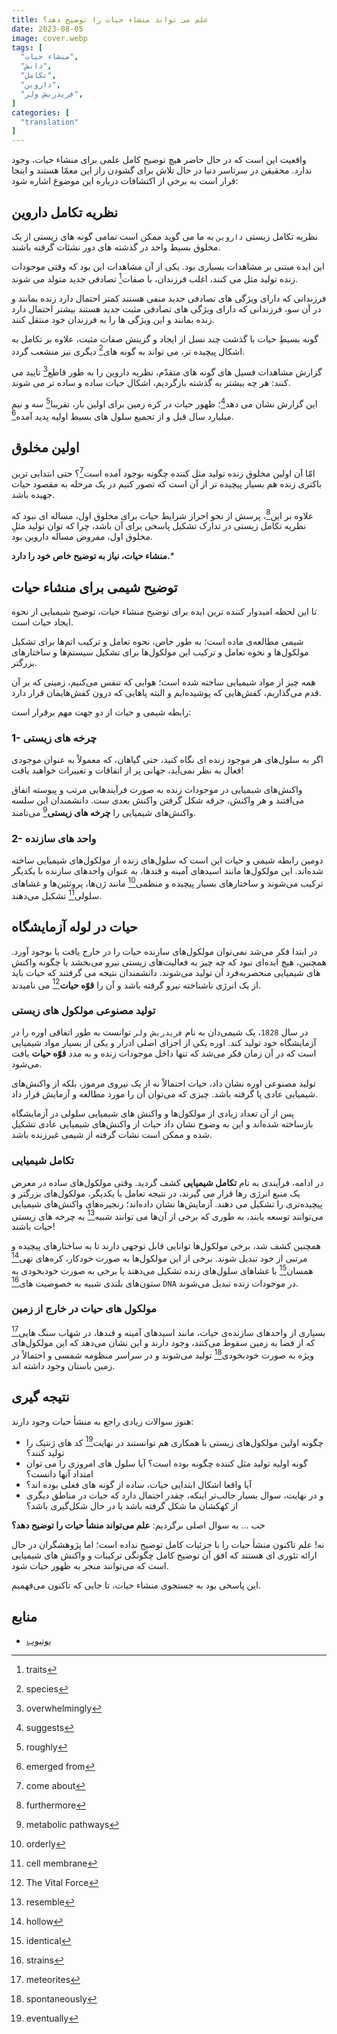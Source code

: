 ```yaml
---
title: علم می تواند منشاء حیات را توضیح دهد؟
date: 2023-08-05
image: cover.webp
tags: [
  "منشاء حیات",
  "دانش",
  "تکامل",
  "داروین",
  "فریدریش ولر",
]
categories: [
  "translation"
]
---
```


واقعیت این است که در حال حاضر هیچ توضیح کامل علمی برای منشاء حیات، وجود ندارد. محقیقن در سرتاسر دنیا در حال تلاش برای گشودن راز این معمّا هستند و اینجا قرار است به برخی از اکتشافات درباره این موضوع اشاره شود:

## نظریه تکامل داروین 

نظریه تکامل زیستی `داروین` به ما می گوید ممکن است تمامی گونه های زیستی از یک مخلوق بسیط واحد در گذشته های دور نشئات گرفته باشند.

این ایده مبتنی بر مشاهدات بسیاری بود. یکی از آن مشاهدات این بود که وقتی موجودات زنده تولید مثل می کنند، اغلب فرزندان، با صفات[^1] تصادفی جدید متولد می شوند.

فرزندانی که دارای ویژگی های تصادفی جدید منفی هستند کمتر احتمال دارد زنده بمانند و در آن سو، فرزندانی که دارای ویژگی های تصادفی مثبت جدید هستند بیشتر احتمال دارد زنده بمانند و این ویژگی ها را به فرزندان خود منتقل کنند.

گونه بسیطِ حیات با گذشت چند نسل از ایجاد و گزینش صفات مثبت، علاوه بر تکامل به اشکال پیچیده تر، می تواند به گونه های[^2] دیگری نیز منشعب گردد.

گزارش مشاهدات فسیل های گونه های متقدّم، نظریه داروین را به طور قاطع[^3] تایید می کنند: هر چه بیشتر به گذشته بازگردیم، اشکال حیات ساده و ساده تر می شوند.

این گزارش نشان می دهد[^4]؛ ظهور حیات در کره زمین برای اولین بار، تقریبا[^5] سه و نیم میلیارد سال قبل و از تجمیع سلول های بسیط اولیه پدید آمده[^6].

## اولین مخلوق

امّا آن اولین مخلوق زنده تولید مثل کننده چگونه بوجود آمده است[^7]؟ حتی ابتدایی ترین باکتری زنده هم بسیار پیچیده تر از آن است که تصور کنیم در یک مرحله به مقصود حیات جهیده باشد.

علاوه بر این[^8]، پرسش از نحو احراز شرایط حیات برای مخلوق اول، مساله ای نبود که نظریه تکامل زیستی در تدارک تشکیل پاسخی برای آن باشد، چرا که توان تولید مثلِ مخلوق اول، مفروض مساله داروین بود. 

**منشاء حیات، نیاز به توضیح خاص خود را دارد.***


## توضیح شیمی برای منشاء حیات

تا این لحظه امیدوار کننده ترین ایده برای توضیح منشاء حیات، توضیح شیمیایی از نحوه ایجاد حیات است. 

شیمی مطالعه‌ی ماده است؛ به طور خاص، نحوه تعامل و ترکیب اتم‌ها برای تشکیل مولکول‌ها و نحوه تعامل و ترکیب این مولکول‌ها برای تشکیل سیستم‌ها و ساختارهای بزرگتر.

همه چیز از مواد شیمیایی ساخته شده است؛ هوایی که تنفس می‌کنیم، زمینی که بر آن قدم می‌گذاریم، کفش‌هایی که پوشیده‌ایم و البته پاهایی که درون کفش‌هایمان قرار دارد.

رابطه شیمی و حیات از دو جهت مهم برقرار است:

### 1- چرخه های زیستی

اگر به سلول‌های هر موجود زنده ای نگاه کنید، حتی گیاهان، که معمولاً به عنوان موجودی فعال به نظر نمی‌آید، جهانی پر از اتفاقات و تغییرات خواهید یافت!

واکنش‌های شیمیایی در موجودات زنده به صورت فرآیندهایی مرتب و پیوسته اتفاق می‌افتند و هر واکنش، جرقه شکل گرفتن واکنش بعدی ست. دانشمندان این سلسه واکنش‌های شیمیایی را **چرخه های زیستی**[^9] می‌نامند.

### 2- واحد های سازنده

دومین رابطه شیمی و حیات این است که سلول‌های زنده از مولکول‌های شیمیایی ساخته شده‌اند. این مولکول‌ها مانند اسیدهای آمینه و قندها، به عنوان واحدهای سازنده با یکدیگر ترکیب می‌شوند و ساختارهای بسیار پیچیده و منظمی[^10] مانند ژن‌ها، پروتئین‌ها و غشاهای سلولی[^11] تشکیل می‌دهند.

## حیات در لوله آزمایشگاه

در ابتدا فکر می‌شد نمی‌توان مولکول‌های سازنده حیات را در خارج یافت یا بوجود آورد. همچنین، هیچ ایده‌ای نبود که چه چیز به فعالیت‌های زیستی نیرو می‌بخشد یا چگونه واکنش های شیمیایی منحصربه‌فرد آن تولید می‌شوند. دانشمندان نتیجه می گرفتند که حیات باید از یک انرژی ناشناخته نیرو گرفته باشد و آن را **قوّه حیات**[^12] می نامیدند. 

### تولید مصنوعی مولکول های زیستی
در سال `1828`، یک شیمی‌دان به نام `فریدریش ولر` توانست به طور اتفاقی اوره را در آزمایشگاه خود تولید کند.
اوره یکی از اجزای اصلی ادرار و یکی از بسیار مواد شیمیایی است که در آن زمان فکر می‌شد که تنها داخل موجودات زنده و به مدد **قوّه حیات** یافت می‌شود.

تولید مصنوعی اوره نشان داد، حیات احتمالاً نه از یک نیروی مرموز، بلکه از واکنش‌های شیمیایی عادی پا گرفته باشد. چیزی که می‌توان آن را مورد مطالعه و آزمایش قرار داد.

پس از آن تعداد زیادی از مولکول‌ها و واکنش های شیمیایی سلولی در آزمایشگاه بازساخته شده‌اند و این به وضوح نشان داد حیات از واکنش‌های شیمیایی عادی تشکیل شده و ممکن است نشات گرفته از شیمی غیرزنده باشد.

### تکامل شیمیایی

در ادامه، فرآیندی به نام **تکامل شیمیایی** کشف گردید. وقتی مولکول‌های ساده در معرض یک منبع انرژی رها قرار می گیرند، در نتیجه تعامل با یکدیگر، مولکول‌های بزرگتر و پیچیده‌تری را تشکیل می دهند. آزمایش‌ها نشان داده‌اند؛ زنجیره‌های واکنش‌های شیمیایی می‌توانند توسعه یابند، به طوری که برخی از آن‌ها می توانند شبیه[^15] به چرخه های زیستی حیات باشند!

همچنین کشف شد، برخی مولکول‌ها توانایی قابل توجهی دارند تا به ساختارهای پیچیده و مرتبی از خود تبدیل شوند. برخی از این مولکول‌ها به صورت خودکار، کره‌های تهی[^16] همسان[^17] با غشاهای سلول‌های زنده تشکیل می‌دهند یا برخی به صورت خودبخودی به ستون‌های بلندی شبیه به خصوصیت های[^18] `DNA` در موجودات زنده تبدیل می‌شوند.

###  مولکول های حیات در خارج از زمین

بسیاری از واحدهای سازنده‌ی حیات، مانند اسیدهای آمینه و قندها، در شهاب سنگ هایی[^13] که از فضا به زمین سقوط می‌کنند، وجود دارند و این نشان می‌دهد که این مولکول‌های ویژه به صورت خودبخودی[^14] تولید می‌شوند و در سراسر منظومه شمسی و احتمالاً در زمین باستان وجود داشته اند.

## نتیجه گیری

هنوز سوالات زیادی راجع به منشأ حیات وجود دارند:

* چگونه اولین مولکول‌های زیستی با همکاری هم توانستند در نهایت[^19] کد های ژنتیک را تولید کنند؟
* گونه اولیه تولید مثل کننده چگونه بوده است؟ آیا سلول های امروزی را می توان امتداد آنها دانست؟
* آیا واقعا اشکال ابتدایی حیات، ساده از گونه های فعلی بوده اند؟
* و در نهایت، سوال بسیار جالب‌تر اینکه، چقدر احتمال دارد که حیات در مناطق دیگری از کهکشان ما شکل گرفته باشد یا در حال شکل‌گیری باشد؟

خب ... به سوال اصلی برگردیم: **علم می‌تواند منشأ حیات را توضیح دهد؟**

نه! علم تاکنون منشأ حیات را با جزئیات کامل توضیح نداده است؛ اما پژوهشگران در حال ارائه تئوری ای هستند که افق آن توضیح کامل چگونگی ترکیبات و واکنش های شیمیایی است که می‌توانند منجر به ظهور حیات شود.

این پاسخی بود به جستجوی منشاء حیات، تا جایی که تاکنون می‌فهمیم.

## منابع

* [یوتیوب](https://youtu.be/fgQLyqWaCbA)

[^1]: traits
[^2]: species
[^3]: overwhelmingly
[^4]: suggests
[^5]: roughly
[^6]: emerged from
[^7]: come about
[^8]: furthermore
[^9]: metabolic pathways
[^10]: orderly
[^11]: cell membrane
[^12]: The Vital Force
[^13]: meteorites
[^14]: spontaneously
[^15]: resemble
[^16]: hollow 
[^17]: identical
[^18]: strains 
[^19]: eventually 